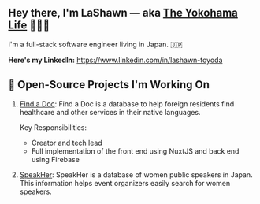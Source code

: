 ## Hey there, I'm LaShawn — aka [The Yokohama Life](https://theyokohamalife.com) 🙋🏾‍♀️

I'm a full-stack software engineer living in Japan. 🇯🇵

**Here's my LinkedIn:** https://www.linkedin.com/in/lashawn-toyoda


## 🦾 Open-Source Projects I'm Working On

1. [Find a Doc](https://github.com/ourjapanlife): Find a Doc is a database to help foreign residents find healthcare and other services in their native languages.  

    Key Responsibilities: 
    * Creator and tech lead
    * Full implementation of the front end using NuxtJS and back end using Firebase

2. [SpeakHer](https://github.com/WWCodeTokyo/speak-her-db): SpeakHer is a database of women public speakers in Japan. This information helps event organizers easily search for women speakers.

<!--
**theyokohamalife/theyokohamalife** is a ✨ _special_ ✨ repository because its `README.md` (this file) appears on your GitHub profile.

Here are some ideas to get you started:

- 
- 🌱 I’m currently learning ...
- 👯 I’m looking to collaborate on ...
- 🤔 I’m looking for help with ...
- 💬 Ask me about ...
- 📫 How to reach me: ...
- 😄 Pronouns: ...
- ⚡ Fun fact: ...
-->
